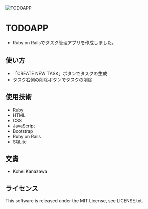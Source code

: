 ![TODOAPP](https://user-images.githubusercontent.com/84620235/160272987-50a3ae7f-8c10-4475-b2f7-695fe3ce1f88.png)

# TODOAPP

* Ruby on Railsでタスク管理アプリを作成しました。

## 使い方

* 「CREATE NEW TASK」ボタンでタスクの生成
* タスク右側の削除ボタンでタスクの削除

## 使用技術

* Ruby
* HTML
* CSS
* JavaScript
* Bootstrap
* Ruby on Rails
* SQLite

## 文責

* Kohei Kanazawa

## ライセンス

This software is released under the MIT License, see LICENSE.txt.
